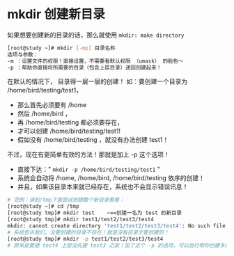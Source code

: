# mkdir 创建新目录

如果想要创建新的目录的话，那么就使用 `mkdir: make directory`

```sh
[root@study ~]# mkdir [-mp] 目录名称
选项与参数：
-m ：设置文件的权限！直接设置，不需要看默认权限 （umask） 的脸色～
-p ：帮助你直接将所需要的目录（包含上层目录）递回创建起来！
```

在默认的情况下， 目录得一层一层的创建！
如：要创建一个目录为 /home/bird/testing/test1，  
* 那么首先必须要有 /home 
* 然后 /home/bird ，
* 再 /home/bird/testing 都必须要存在，  
* 才可以创建 /home/bird/testing/test1!   
* 假如没有 /home/bird/testing ，就没有办法创建 test1！

不过，现在有更简单有效的方法！那就是加上 -p 这个选项！
* 直接下达：" `mkdir -p /home/bird/testing/test1` "
* 系统会自动将 /home, /home/bird, /home/bird/testing 依序的创建！
* 并且，如果该目录本来就已经存在，系统也不会显示错误讯息！

```sh
# 范例：请到/tmp下面尝试创建数个新目录看看：
[root@study ~]# cd /tmp
[root@study tmp]# mkdir test    <==创建一名为 test 的新目录
[root@study tmp]# mkdir test1/test2/test3/test4
mkdir: cannot create directory 'test1/test2/test3/test4': No such file or directory
# 系统告诉我们，没要创建的目录不存在！就是没有目录才要创建的！
[root@study tmp]# mkdir -p test1/test2/test3/test4
# 原来是要建 test4 上层没先建 test3 之故！加了这个 -p 的选项，可以自行帮你创建多层目录！
```

